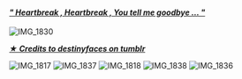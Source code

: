 #### [*" Heartbreak , Heartbreak , You tell me goodbye ... "*](https://open.spotify.com/track/4ZJKi7HXFDG2emN6xIdbmV?si=aY7nCfrkTaK51G0d9DWgAA) 
![IMG_1830](https://github.com/Nortluca/nortluca/assets/153015545/572b2997-7b28-4c50-962a-f73f2399d3d0)

[***★ Credits to destinyfaces on tumblr***](https://www.tumblr.com/destinyfaces/740137778504941568/dr-ratio-graphics-to-use-credit?source=share)

![IMG_1817](https://github.com/Nortluca/nortluca/assets/153015545/ce69bb9d-344b-4946-a3aa-49b082c79143) ![IMG_1837](https://github.com/Nortluca/nortluca/assets/153015545/43413016-f9e7-4620-97df-4a6c50325978)
 ![IMG_1818](https://github.com/Nortluca/nortluca/assets/153015545/db08831c-ec30-426d-8ecb-50c58d7e3b9f) ![IMG_1838](https://github.com/Nortluca/nortluca/assets/153015545/978bea62-01b3-460f-964b-4b18b7ed4306) ![IMG_1836](https://github.com/Nortluca/nortluca/assets/153015545/bf188ec8-85af-4e4d-af4e-9cc02f49b954)
